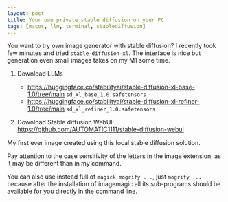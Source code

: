 ```yaml
---
layout: post
title: Your own private stable diffusion on your PC
tags: [macos, llm, terminal, stablediffusion]
---
```


You want to try own image generator with stable diffusion? I recently took few minutes and tried
`stable-diffusion-xl`. The interface is nice but generation even small images takes on my M1 some time.

1. Download LLMs

    - <https://huggingface.co/stabilityai/stable-diffusion-xl-base-1.0/tree/main> `sd_xl_base_1.0.safetensors`
    - <https://huggingface.co/stabilityai/stable-diffusion-xl-refiner-1.0/tree/main> `sd_xl_refiner_1.0.safetensors`

2. Download Stable diffusion WebUI <https://github.com/AUTOMATIC1111/stable-diffusion-webui>

My first ever image created using this local stable diffusion solution.

<div class="alert alert-info" role="alert">
    <p>Pay attention to the case sensitivity of the letters in the image extension, as it may be different than in my command.</p>
    <p>You can also use instead full of <code>magick mogrify ...</code>, just <code>mogrify ...</code> because after the installation of imagemagic all its sub-programs should be available for you directly in the command line.</p>
</div>

[weblink-imagemagic]: https://imagemagick.org/
[weblink-libheif-macos]: https://www.libde265.org/
[weblink-libheif-alternative]: https://github.com/strukturag/libheif
